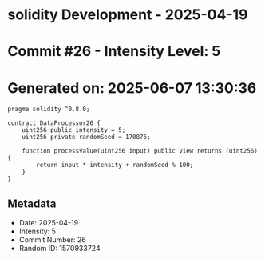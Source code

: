﻿# solidity Development - 2025-04-19
# Commit #26 - Intensity Level: 5
# Generated on: 2025-06-07 13:30:36
```solidity
pragma solidity ^0.8.0;

contract DataProcessor26 {
    uint256 public intensity = 5;
    uint256 private randomSeed = 170876;

    function processValue(uint256 input) public view returns (uint256) {
        return input * intensity + randomSeed % 100;
    }
}
```
## Metadata
- Date: 2025-04-19
- Intensity: 5
- Commit Number: 26
- Random ID: 1570933724
